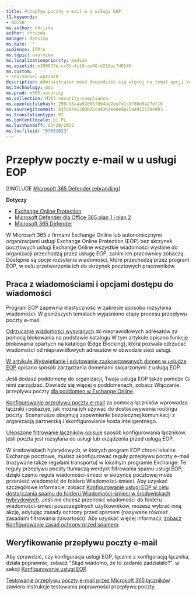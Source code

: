 ```yaml
---
title: Przepływ poczty e-mail w u usługi EOP
f1.keywords:
- NOCSH
ms.author: chrisda
author: chrisda
manager: dansimp
ms.date: ''
audience: ITPro
ms.topic: overview
ms.localizationpriority: medium
ms.assetid: e109077e-cc85-4c19-ae40-d218ac7d0548
ms.custom:
- seo-marvel-apr2020
description: Administrator może dowiedzieć się więcej na temat opcji konfigurowania przepływu poczty e-mail i routingu w u Exchange Online Protection (EOP).
ms.technology: mdo
ms.prod: m365-security
ms.collection: M365-security-compliance
ms.openlocfilehash: 296cd8aaa92005f094de2ee7d1c9f8bb9427df16
ms.sourcegitcommit: b3530441288b2bc44342e00e9025a49721796903
ms.translationtype: MT
ms.contentlocale: pl-PL
ms.lasthandoff: 03/20/2022
ms.locfileid: "63681023"
---
```

# <a name="mail-flow-in-eop"></a>Przepływ poczty e-mail w u usługi EOP

[!INCLUDE [Microsoft 365 Defender rebranding](../includes/microsoft-defender-for-office.md)]

**Dotyczy**
- [Exchange Online Protection](exchange-online-protection-overview.md)
- [Microsoft Defender dla Office 365 plan 1 i plan 2](defender-for-office-365.md)
- [Microsoft 365 Defender](../defender/microsoft-365-defender.md)

W Microsoft 365 z firmami Exchange Online lub autonomicznymi organizacjami usługi Exchange Online Protection (EOP) bez skrzynek pocztowych usługi Exchange Online wszystkie wiadomości wysłane do organizacji przechodzą przez usługę EOP, zanim ich pracownicy zobaczą. Dostępne są opcje rozsyłania wiadomości, które przechodzą przez program EOP, w celu przetworzenia ich do skrzynek pocztowych pracowników.

## <a name="working-with-messages-and-message-access-options"></a>Praca z wiadomościami i opcjami dostępu do wiadomości

Program EOP zapewnia elastyczność w zakresie sposobu rozsyłania wiadomości. W poniższych tematach wyjaśniono etapy procesu przepływu poczty e-mail.

[Odrzucanie wiadomości wysyłanych](/exchange/mail-flow-best-practices/use-directory-based-edge-blocking) do nieprawidłowych adresatów za pomocą blokowania na podstawie katalogu W tym artykule opisano funkcję blokowania opartych na katalogu (Edge Blocking), która pozwala odrzucać wiadomości od nieprawidłowych adresatów w obwodzie sieci usługi.

[W artykule Wyświetlanie i edytowanie zaakceptowanych domen w usłudze EOP](/exchange/mail-flow-best-practices/manage-accepted-domains/manage-accepted-domains) opisano sposób zarządzania domenami skojarzonymi z usługą EOP.

Jeśli dodasz poddomeny do organizacji, Twoja usługa EOP także pomoże Ci nimi zarządzać. Dowiedz się więcej o poddomenach, zobacz Włączanie przepływu poczty [dla poddomen w Exchange Online](/exchange/mail-flow-best-practices/manage-accepted-domains/enable-mail-flow-for-subdomains).

[Konfigurowanie przepływu poczty e-mail](/exchange/mail-flow-best-practices/use-connectors-to-configure-mail-flow/use-connectors-to-configure-mail-flow) za pomocą łączników wprowadza łączniki i pokazuje, jak można ich używać do dostosowywania routingu poczty. Scenariusze obejmują zapewnienie bezpiecznej komunikacji z organizacją partnerską i skonfigurowanie hosta inteligentnego.

[Ulepszone filtrowanie łączników opisuje](/exchange/mail-flow-best-practices/use-connectors-to-configure-mail-flow/enhanced-filtering-for-connectors) sposób konfigurowania łączników, jeśli poczta jest rozsyłana do usługi lub urządzenia przed usługą EOP.

W środowiskach hybrydowych, w których program EOP chroni lokalne Exchange pocztowe, musisz skonfigurować reguły przepływu poczty e-mail (nazywane także regułami transportu) w lokalnym programie Exchange. Te reguły przepływu poczty tłumaczą werdykt filtrowania spamu usługi EOP, dzięki czemu reguła wiadomości-śmieci w skrzynce pocztowej może przenieść wiadomość do folderu Wiadomości-śmieci. Aby uzyskać szczegółowe informacje, zobacz [Konfigurowanie usługi EOP w celu dostarczania spamu do folderu Wiadomości-śmieci w środowiskach hybrydowych](/exchange/standalone-eop/configure-eop-spam-protection-hybrid). Jeśli nie chcesz przenosić wiadomości do folderu wiadomości-śmieci poszczególnych użytkowników, możesz wybrać inną akcję, edytując zasady ochrony przed spamem (nazywane również zasadami filtrowania zawartości). Aby uzyskać więcej informacji, [zobacz Konfigurowanie zasad ochrony przed spamem](configure-your-spam-filter-policies.md).

## <a name="verify-mail-flow"></a>Weryfikowanie przepływu poczty e-mail

Aby sprawdzić, czy konfiguracja usługi EOP, łącznie z konfiguracją łącznika, działa poprawnie, zobacz "Skąd wiadomo, że to zadanie zadziałało?". w sekcji [Konfigurowanie usługi EOP](/exchange/standalone-eop/set-up-your-eop-service).

[Testowanie przepływu poczty e-mail przez Microsoft 365 łączników](/exchange/mail-flow-best-practices/test-mail-flow) zawiera instrukcje testowania poprawności przepływu poczty.
